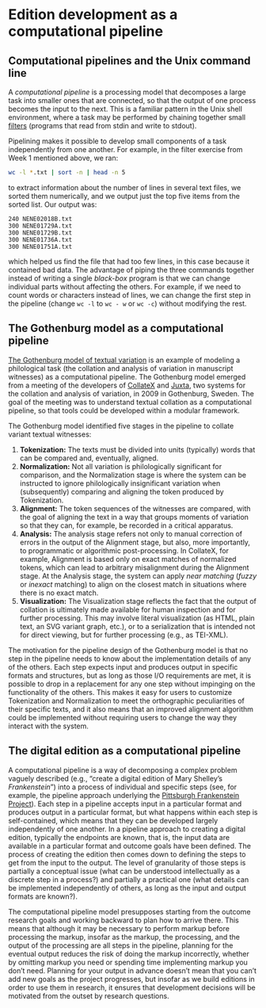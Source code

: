 # Edition development as a computational pipeline

## Computational pipelines and the Unix command line

A *computational pipeline* is a processing model that decomposes a large task into smaller ones that are connected, so that the output of one process becomes the input to the next. This is a familiar pattern in the Unix shell environment, where a task may be performed by chaining together small [filters](../week_1/command_2.md#filters) (programs that read from stdin and write to stdout).

Pipelining makes it possible to develop small components of a task independently from one another. For example, in the filter exercise from Week 1 mentioned above, we ran:

```bash
wc -l *.txt | sort -n | head -n 5
``` 

to extract information about the number of lines in several text files, we sorted them numerically, and we output just the top five items from the sorted list. Our output was:

```
240 NENE02018B.txt
300 NENE01729A.txt
300 NENE01729B.txt
300 NENE01736A.txt
300 NENE01751A.txt
```

which helped us find the file that had too few lines, in this case because it contained bad data. The advantage of piping the three commands together instead of writing a single *black-box* program is that we can change individual parts without affecting the others. For example, if we need to count words or characters instead of lines, we can change the first step in the pipeline (change `wc -l` to `wc - w` or `wc -c`) without modifying the rest.

## The Gothenburg model as a computational pipeline

[The Gothenburg model of textual variation](https://wiki.tei-c.org/index.php/Textual_Variance#The_.E2.80.9CGothenburg_model.E2.80.9D:_A_modular_architecture_for_computer-aided_collation) is an example of modeling a philological task (the collation and analysis of variation in manuscript witnesses) as a computational pipeline. The Gothenburg model emerged from a meeting of the developers of [CollateX](https://collatex.net) and [Juxta](http://www.juxtasoftware.org/), two systems for the collation and analysis of variation, in 2009 in Gothenburg, Sweden. The goal of the meeting was to understand textual collation as a computational pipeline, so that tools could be developed within a modular framework.

The Gothenburg model identified five stages in the pipeline to collate variant textual witnesses:

1. **Tokenization:** The texts must be divided into units (typically) words that can be compared and, eventually, aligned.
1. **Normalization:** Not all variation is philologically significant for comparison, and the Normalization stage is where the system can be instructed to ignore philologically insignificant variation when (subsequently) comparing and aligning the token produced by Tokenization.
1. **Alignment:** The token sequences of the witnesses are compared, with the goal of aligning the text in a way that groups moments of variation so that they can, for example, be recorded in a critical apparatus.
1. **Analysis:** The analysis stage refers not only to manual correction of errors in the output of the Alignment stage, but also, more importantly, to programmatic or algorithmic post-processing. In CollateX, for example, Alignment is based only on exact matches of normalized tokens, which can lead to arbitrary misalignment during the Alignment stage. At the Analysis stage, the system can apply _near matching_ (_fuzzy_ or _inexact_ matching) to align on the closest match in situations where there is no exact match.
1. **Visualization:** The Visualization stage reflects the fact that the output of collation is ultimately made available for human inspection and for further processing. This may involve literal visualization (as HTML, plain text, an SVG variant graph, etc.), or to a serialization that is intended not for direct viewing, but for further processing (e.g., as TEI-XML).

The motivation for the pipeline design of the Gothenburg model is that no step in the pipeline needs to know about the implementation details of any of the others. Each step expects input and produces output in specific formats and structures, but as long as those I/O requirements are met, it is possible to drop in a replacement for any one step without impinging on the functionality of the others. This makes it easy for users to customize Tokenization and Normalization to meet the orthographic peculiarities of their specific texts, and it also means that an improved alignment algorithm could be implemented without requiring users to change the way they interact with the system.

## The digital edition as a computational pipeline

A computational pipeline is a way of decomposing a complex problem vaguely described (e.g., “create a digital edition of Mary Shelley’s _Frankenstein_”) into a process of individual and specific steps (see, for example, the pipeline approach underlying the [Pittsburgh Frankenstein Project](https://pghfrankenstein.github.io/Pittsburgh_Frankenstein/)). Each step in a pipeline accepts input in a particular format and produces output in a particular format, but what happens within each step is self-contained, which means that they can be developed largely independently of one another. In a pipeline approach to creating a digital edition, typically the endpoints are known, that is, the input data are available in a particular format and outcome goals have been defined. The process of creating the edition then comes down to defining the steps to get from the input to the output. The level of granularity of those steps is partially a conceptual issue (what can be understood intellectually as a discrete step in a process?) and partially a practical one (what details can be implemented independently of others, as long as the input and output formats are known?). 

The computational pipeline model presupposes starting from the outcome research goals and working backward to plan how to arrive there. This means that although it may be necessary to perform markup before processing the markup, insofar as the markup, the processing, and the output of the processing are all steps in the pipeline, planning for the eventual output reduces the risk of doing the markup incorrectly, whether by omitting markup you need or spending time implementing markup you don’t need. Planning for your output in advance doesn’t mean that you can’t add new goals as the project progresses, but insofar as we build editions in order to use them in research, it ensures that development decisions will be motivated from the outset by research questions. 